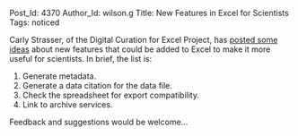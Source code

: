 Post_Id: 4370
Author_Id: wilson.g
Title: New Features in Excel for Scientists
Tags: noticed

<p>Carly Strasser, of the Digital Curation for Excel Project, has <a href="http://dcxl.cdlib.org/?p=287">posted some ideas</a> about new features that could be added to Excel to make it more useful for scientists. In brief, the list is:</p>
<ol>
<li>Generate metadata.</li>
<li>Generate a data citation for the data file.</li>
<li>Check the spreadsheet for export compatibility.</li>
<li>Link to archive services.</li>
</ol>
<p>Feedback and suggestions would be welcome...</p>
